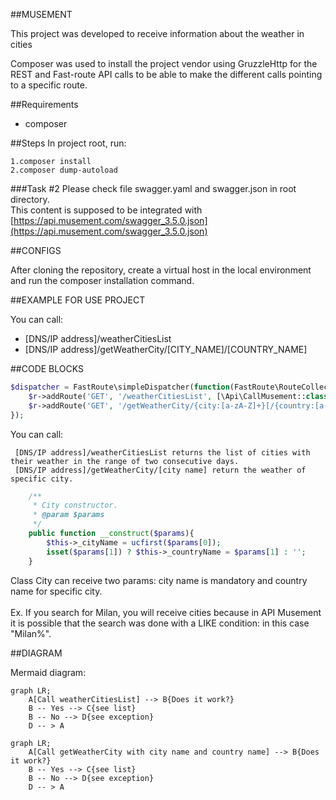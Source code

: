 ##MUSEMENT

This project was developed to receive information about the weather in cities

Composer was used to install the project vendor using GruzzleHttp for the REST and Fast-route API calls to be able to make the different calls pointing to a specific route.

##Requirements
<ul><li>composer</li></ul>

##Steps
In project root, run:


```
1.composer install
2.composer dump-autoload
```

###Task #2
Please check file swagger.yaml and swagger.json in root directory. <br />This content is supposed to be integrated with [https://api.musement.com/swagger_3.5.0.json](https://api.musement.com/swagger_3.5.0.json)

##CONFIGS

After cloning the repository, create a virtual host in the local environment and run the composer installation command.

##EXAMPLE FOR USE PROJECT

You can call:
<ul><li>[DNS/IP address]/weatherCitiesList </li>
<li>[DNS/IP address]/getWeatherCity/[CITY_NAME]/[COUNTRY_NAME]</li>
</ul>


##CODE BLOCKS

```php
$dispatcher = FastRoute\simpleDispatcher(function(FastRoute\RouteCollector $r){
    $r->addRoute('GET', '/weatherCitiesList', [\Api\CallMusement::class, 'getWeatherListCities']);
    $r->addRoute('GET', '/getWeatherCity/{city:[a-zA-Z]+}[/{country:[a-zA-Z]+}]', [\Api\CallMusement::class, 'getWeatherCity']);
});
```

You can call:
```
 [DNS/IP address]/weatherCitiesList returns the list of cities with their weather in the range of two consecutive days.
 [DNS/IP address]/getWeatherCity/[city name] return the weather of specific city.
```


```php
    /**
     * City constructor.
     * @param $params
     */
    public function __construct($params){
        $this->_cityName = ucfirst($params[0]);
        isset($params[1]) ? $this->_countryName = $params[1] : '';
    }
```

Class City can receive two params: city name is mandatory and country name for specific city. <br /><br />Ex. If you search for Milan, you will receive cities because in API Musement it is possible that the search was done with a LIKE condition: in this case "Milan%".

##DIAGRAM

Mermaid diagram:

```mermaid
graph LR;
    A[Call weatherCitiesList] --> B{Does it work?}
    B -- Yes --> C{see list}
    B -- No --> D{see exception}
    D -- > A
```

```mermaid
graph LR;
    A[Call getWeatherCity with city name and country name] --> B{Does it work?}
    B -- Yes --> C{see list}
    B -- No --> D{see exception}
    D -- > A
```


